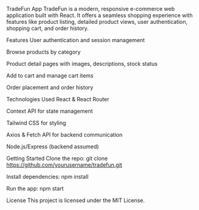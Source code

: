 TradeFun App
TradeFun is a modern, responsive e-commerce web application built with React. It offers a seamless shopping experience with features like product listing, detailed product views, user authentication, shopping cart, and order history.

Features
User authentication and session management

Browse products by category

Product detail pages with images, descriptions, stock status

Add to cart and manage cart items

Order placement and order history


Technologies Used
React & React Router

Context API for state management

Tailwind CSS for styling

Axios & Fetch API for backend communication

Node.js/Express (backend assumed)

Getting Started
Clone the repo:
git clone https://github.com/yourusername/tradefun.git

Install dependencies:
npm install

Run the app:
npm start

License
This project is licensed under the MIT License.
